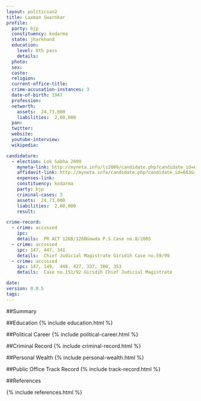 ```yaml
---
layout: politician2
title: Laxman Swarnkar
profile: 
  party: bjp
  constituency: kodarma
  state: jharkhand
  education: 
    level: 8th pass
    details: 
  photo: 
  sex: 
  caste: 
  religion: 
  current-office-title: 
  crime-accusation-instances: 3
  date-of-birth: 1947
  profession: 
  networth: 
    assets:  24,73,000
    liabilities:  2,60,000
  pan: 
  twitter: 
  website: 
  youtube-interview: 
  wikipedia: 

candidature: 
  - election: Lok Sabha 2009
    myneta-link: http://myneta.info/ls2009/candidate.php?candidate_id=663
    affidavit-link: http://myneta.info/candidate.php?candidate_id=663&scan=original
    expenses-link: 
    constituency: kodarma 
    party: bjp
    criminal-cases: 3
    assets:  24,73,000
    liabilities:  2,60,000
    result:  

crime-record: 
  - crime: accussed
    ipc: 
    details:  PR ACT 126B/126BGowda P.S.Case no.8/2005  
  - crime: accussed
    ipc: 147, 447, 341
    details:  Chief Judicial Magistrate Giridih Case no.59/99  
  - crime: accussed
    ipc: 147, 149,  448, 427, 337, 380, 353
    details:  Case no.151/92 Giridih Chief Judicial Magistrate  

date: 
version: 0.0.5
tags: 
---
```

##Summary


##Education
{% include education.html %}


##Political Career
{% include political-career.html %}


##Criminal Record
{% include criminal-record.html %}


##Personal Wealth
{% include personal-wealth.html %}


##Public Office Track Record
{% include track-record.html %}


##References


{% include references.html %}